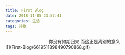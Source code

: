 ```yaml
---
title: First Blog
date: 2018-11-05 23:57:41
categories: 生活
tags: 诗歌
---
```

<center>你没有如期归来 
而这正是离别的意义</center>
![](First-Blog/6619511898490790868.gif)



